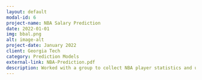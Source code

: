 ```yaml
---
layout: default
modal-id: 6
project-name: NBA Salary Prediction
date: 2022-01-01
img: bbal.png
alt: image-alt
project-date: January 2022
client: Georgia Tech
category: Prediction Models
external-link: NBA-Prediction.pdf
description: Worked with a group to collect NBA player statistics and use those to try to predict salary. We weighed this with the effect of "Star Power" in terms of determining salary.
---
```

